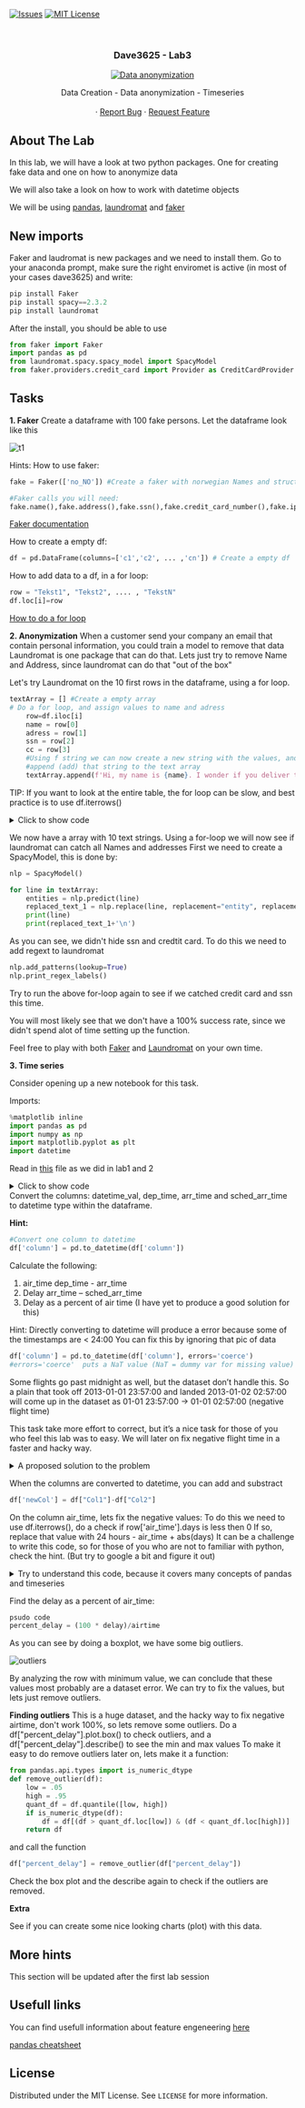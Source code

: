 <!-- PROJECT SHIELDS -->
<!--
*** I'm using markdown "reference style" links for readability.
*** Reference links are enclosed in brackets [ ] instead of parentheses ( ).
*** See the bottom of this document for the declaration of the reference variables
*** for contributors-url, forks-url, etc. This is an optional, concise syntax you may use.
*** https://www.markdownguide.org/basic-syntax/#reference-style-links
-->

[![Issues][issues-shield]][issues-url]
[![MIT License][license-shield]][license-url]




<!-- PROJECT LOGO -->
<br />
<h3 align="center">Dave3625 - Lab3</h3>
<p align="center">
  <a href="https://github.com/umaimehm/Intro_to_AI_2021/tree/main/Lab3">
    <img src="img/header.jpeg" alt="Data anonymization" width="auto" height="auto">
  </a>

  

  <p align="center">
    Data Creation - Data anonymization - Timeseries<br \>
    <br />
    ·
    <a href="https://github.com/umaimehm/Intro_to_AI_2021/issues">Report Bug</a>
    ·
    <a href="https://github.com/umaimehm/Intro_to_AI_2021/issues">Request Feature</a>
  </p>



<!-- ABOUT THE LAB -->
## About The Lab

In this lab, we will have a look at two python packages. One for creating fake data and one on how to anonymize data 

We will also take a look on how to work with datetime objects



We will be using [pandas][pandas-doc], [laundromat][laundromat] and [faker][faker]



## New imports

Faker and laudromat is new packages and we need to install them. Go to your anaconda prompt, make sure the right enviromet is active (in most of your cases dave3625) and write:

```python
pip install Faker
pip install spacy==2.3.2
pip install laundromat
```
 After the install, you should be able to use
 ```python
from faker import Faker
import pandas as pd
from laundromat.spacy.spacy_model import SpacyModel
from faker.providers.credit_card import Provider as CreditCardProvider #Add creditcards to faker
```


## Tasks
**1. Faker**
Create a dataframe with 100 fake persons. Let the dataframe look like this

![t1][table1]

Hints:
How to use faker:
```python
fake = Faker(['no_NO']) #Create a faker with norwegian Names and structures

#Faker calls you will need:
fake.name(),fake.address(),fake.ssn(),fake.credit_card_number(),fake.ipv4()
```
[Faker documentation][faker-doc]

How to create a empty df:
```python
df = pd.DataFrame(columns=['c1','c2', ... ,'cn']) # Create a empty df

```

How to add data to a df, in a for loop:
```python
row = "Tekst1", "Tekst2", .... , "TekstN"
df.loc[i]=row
```

[How to do a for loop][for-loop]

**2. Anonymization**
When a customer send your company an email that contain personal information, you could train a model to remove that data Laundromat is one package that can do that. Lets just try to remove Name and Address, since laundromat can do that "out of the box"

Let's try Laundromat on the 10 first rows in the dataframe, using a for loop.

```python
textArray = [] #Create a empty array
# Do a for loop, and assign values to name and adress
    row=df.iloc[i]
    name = row[0] 
    adress = row[1]
    ssn = row[2]
    cc = row[3]
    #Using f string we can now create a new string with the values, and
    #append (add) that string to the text array
    textArray.append(f'Hi, my name is {name}. I wonder if you deliver to {adress}. My credi card nr is {cc} and my ssn is {ssn}')
```

TIP:
If you want to look at the entire table, the for loop can be slow, and best practice is to use df.iterrows()
<details>
  <summary>Click to show code</summary>
  
```python
for index, row in df.iterrows():

    name = row[0] 
    adress = row[1]
    ssn = row[2]
    cc = row[3]
    #Using f string we can now create a new string with the values, and
    #append (add) that string to the text array
    textArray.append(f'Hi, my name is {name}. I wonder if you deliver to {adress}')
```
</details>


We now have a array with 10 text strings. Using a for-loop we will now see if laundromat can catch all 
Names and addresses
First we need to create a SpacyModel, this is done by:
```python
nlp = SpacyModel()
```

```python
for line in textArray:
    entities = nlp.predict(line)
    replaced_text_1 = nlp.replace(line, replacement="entity", replacement_char=":^)")
    print(line)
    print(replaced_text_1+'\n')
```

As you can see, we didn't hide ssn and credtit card. To do this we need to add regext to laundromat



```python
nlp.add_patterns(lookup=True)
nlp.print_regex_labels()
```

Try to run the above for-loop again to see if we catched credit card and ssn this time.

You will most likely see that we don't have a 100% success rate, since we didn't spend alot of time setting up
the function. 

Feel free to play with both [Faker][faker] and [Laundromat][laundromat] on your own time.

**3. Time series**

Consider opening up a new notebook for this task.

Imports:
```python
%matplotlib inline
import pandas as pd
import numpy as np
import matplotlib.pyplot as plt
import datetime
```

Read in [this][flightdata] file as we did in lab1 and 2
<details>
  <summary>Click to show code</summary>

```python
url = "TEXT"
#Find the raw url from the github repo
df = pd.read_csv(url)
```

</details>
Convert the columns: datetime_val, dep_time, arr_time and sched_arr_time to datetime type within the dataframe.

**Hint:**
```python
#Convert one column to datetime
df['column'] = pd.to_datetime(df['column'])
```

Calculate the following:
1. air_time dep_time - arr_time
2. Delay arr_time – sched_arr_time
3. Delay as a percent of air time (I have yet to produce a good solution for this)

Hint:
Directly converting to datetime will produce a error because some of the timestamps are < 24:00
You can fix this by ignoring that pic of data

```python
df['column'] = pd.to_datetime(df['column'], errors='coerce') 
#errors='coerce'  puts a NaT value (NaT = dummy var for missing value)
```
Some flights go past midnight as well, but the dataset don’t handle this. So a plain that took off 2013-01-01 23:57:00  and landed 2013-01-02 02:57:00 will come up in the dataset as 01-01 23:57:00  -> 01-01 02:57:00 (negative flight time)

This task take more effort to correct, but it’s a nice task for those of you who feel this lab was to easy. We will later on fix negative flight time in a faster and hacky way.

<details>
  <summary>A proposed solution to the problem</summary>

```python
for index, row in df.iterrows():
    #if arr_time is less then dep_time
    if (row['arr_time']<row['dep_time']):
        #add one day to arr_time
        df.loc[index, 'arr_time'] = (row['arr_time'])+ datetime.timedelta(days=1)
    if (row['sched_arr_time']<row['dep_time']):
        df.loc[index, 'sched_arr_time'] = (row['sched_arr_time'])+ datetime.timedelta(days=1)
      
```
</details>

When the columns are converted to datetime, you can add and substract
```python
df['newCol'] = df["Col1"]-df["Col2"]
```

On the column air_time, lets fix the negative values:
To do this we need to use df.iterrows(), do a check if row['air_time'].days is less then 0
If so, replace that value with 24 hours - air_time + abs(days)
It can be a challenge to write this code, so for those of you who are not to familiar with python, check the hint. (But try to google a bit and figure it out)

<details>
  <summary>Try to understand this code, because it covers many concepts of pandas and timeseries</summary>

  *Disclamber: This code is not 100% correct, but is written to show how you can work with timeseries. In some cases it will provide the wrong result.*

```python
#For every row in df
for index, row in df.iterrows():
    #if air_time is negative
    if (row['air_time'].days < 0):
        #Find the row with df.loc                      Take 24 hrs, - air_time + negative days (could be replaced with 1)
        df.loc[index, 'air_time'] = datetime.timedelta(hours=24)-(row['air_time'] + datetime.timedelta(abs(row['air_time'].days)))
```
</details>

Find the delay as a percent of air_time:
```python
psudo code
percent_delay = (100 * delay)/airtime
```

As you can see by doing a boxplot, we have some big outliers. 

![outliers][otli]

By analyzing the row with minimum value, we can conclude that these values most probably are a dataset error. We can try to fix the values, but lets just remove outliers.

**Finding outliers**
This is a huge dataset, and the hacky way to fix negative airtime, don't work 100%, so lets remove some outliers.
Do a df["percent_delay"].plot.box() to check outliers, and a df["percent_delay"].describe() to see the min and max values
To make it easy to do remove outliers later on, lets make it a function:


```python
from pandas.api.types import is_numeric_dtype
def remove_outlier(df):
    low = .05
    high = .95
    quant_df = df.quantile([low, high])
    if is_numeric_dtype(df):
        df = df[(df > quant_df.loc[low]) & (df < quant_df.loc[high])]
    return df
  ```

and call the function

```python
df["percent_delay"] = remove_outlier(df["percent_delay"])
```

Check the box plot and the describe again to check if the outliers are removed.

**Extra**

See if you can create some nice looking charts (plot) with this data.

## More hints

This section will be updated after the first lab session

## Usefull links
You can find usefull information about feature engeneering [here][feature-eng-tutorial]

[pandas cheatsheet][pandas-cheatsheet]

<!-- LICENSE -->
## License

Distributed under the MIT License. See `LICENSE` for more information.






<!-- MARKDOWN LINKS & IMAGES -->
<!-- https://www.markdownguide.org/basic-syntax/#reference-style-links -->
<!-- shields -->
[issues-shield]: https://img.shields.io/github/issues/umaimehm/Intro_to_AI_2021.svg?style=for-the-badge
[issues-url]: https://github.com/umaimehm/Intro_to_AI_2021/issues
[license-shield]: https://img.shields.io/github/license/othneildrew/Best-README-Template.svg?style=for-the-badge
[license-url]: https://github.com/umaimehm/Intro_to_AI_2021/blob/main/Lab1/LICENSE

<!-- images -->

[table1]: img/table1.png
[dfinfo]: img/dfinfo.png
[df2info]: img/df2info.png
[flightdata]: data/flight.csv
[otli]: img/sched_arr_time.png

<!-- documentation -->
[pandas-doc]: https://pandas.pydata.org/docs/reference/index.html#api
[numpy-doc]: https://numpy.org/doc/stable/
[seaborn-doc]: https://seaborn.pydata.org/api.html
[faker-doc]: https://faker.readthedocs.io/en/master/

<!-- tutorials -->
[feature-eng-tutorial]: https://github.com/PacktPublishing/Python-Feature-Engineering-Cookbook
[pandas-cheatsheet]: https://pandas.pydata.org/Pandas_Cheat_Sheet.pdf
[for-loop]: https://www.w3schools.com/python/python_for_loops.asp

<!-- links -->
[api-key]: https://frost.met.no/auth/requestCredentials.html
[regex]: https://www.geeksforgeeks.org/python-regex-cheat-sheet/
[solution]: solution.ipynb
[faker]: https://github.com/joke2k/faker
[laundromat]: https://github.com/navikt/laundromat
[frost]: https://frost.met.no/python_example.html



